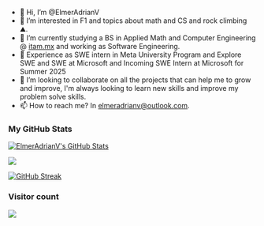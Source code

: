 - 👋 Hi, I’m @ElmerAdrianV
- 👀 I’m interested in F1 and topics about math and CS and rock climbing ⛰.
- 🌱 I’m currently studying a BS in Applied Math and Computer Engineering @ [itam.mx](https://www.itam.mx) and working as Software Engineering.
- 💼 Experience as SWE intern in Meta University Program and Explore SWE and SWE at Microsoft and Incoming SWE Intern at Microsoft for Summer 2025
- 💞️ I’m looking to collaborate on all the projects that can help me to grow and improve, I'm always looking to learn new skills and improve my problem solve skills.
- 📫 How to reach me? In elmeradrianv@outlook.com.
### My GitHub Stats
[![ElmerAdrianV's GitHub Stats](https://github-readme-stats.vercel.app/api?username=ElmerAdrianV&theme=dark&show_icons=true&count_private=true)](https://github.com/anuraghazra/github-readme-stats)

<a href="https://github.com/anuraghazra/github-readme-stats"><img align="center" src="https://github-readme-stats.vercel.app/api/top-langs/?username=elmeradrianv&layout=compact&theme=dark" /></a>

<a href="https://git.io/streak-stats"><img src="https://github-readme-streak-stats.herokuapp.com?user=ElmerAdrianV&theme=dark" alt="GitHub Streak" /></a>

### Visitor count
<img src="https://profile-counter.glitch.me/elmeradrianv/count.svg" />


